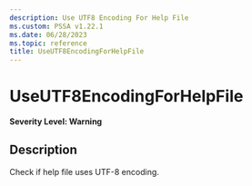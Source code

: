 ```yaml
---
description: Use UTF8 Encoding For Help File
ms.custom: PSSA v1.22.1
ms.date: 06/28/2023
ms.topic: reference
title: UseUTF8EncodingForHelpFile
---
```

# UseUTF8EncodingForHelpFile

**Severity Level: Warning**

## Description

Check if help file uses UTF-8 encoding.
